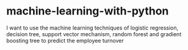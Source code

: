 # machine-learning-with-python
I want to use the machine learning techniques of logistic regression, decision tree, support vector mechanism, random forest and gradient boosting tree to predict the employee turnover
